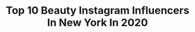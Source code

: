 ---
title: Top 10 Beauty Instagram Influencers In New York In 2020
description: >-
  Find top beauty Instagram influencers in New York in 2020. Most popular hashtags: #beauty #newyork #fashion #nature.
platform: Instagram
hits: 804
text_top: Discover the best Instagram profiles on inBeat.
text_bottom: Our search engine has 804 Instagram influencers like this in New York, United States for you to work with.
profiles:
  - username: "victordelfueyo"
    fullname: >-
      Victor del Fueyo de la Torre
    bio: >-
      New York City ➕@bangbangnyc ➕@nycdelfueyo 🌌appts@bangbangforever.com🌌
    location: "United States"
    followers: 33485
    engagement: 201
    commentsToLikes: 0.012186
    id: ck8t55bzy8tuj0j78qnabec9c
    verified: false
    hashtags: "#blackandgrey, #blackandgreytattoo, #newyorkcity, #cosmos"
  - username: "mckennajoy_"
    fullname: >-
      McKenna
    bio: >-
      ✈️ IST 📍NY 🇺🇸@emg_models x @therockagency x @therocktalentagency x @uniquemodelsgr 🇨🇦@iconmodelmanagement 🇹🇷 @hilltopmodelofficial
    location: "United States"
    followers: 14185
    engagement: 647
    commentsToLikes: 0.911805
    id: ck8t2bbp1yttm0j78nai30wfa
    verified: false
    hashtags: "#editorial, #field, #photo, #fashion"
  - username: "emmy_milan"
    fullname: >-
      𝓔𝓶𝓶𝔂 𝓜𝓲𝓵𝓪𝓷✨
    bio: >-
      God is within her, she will NOT fail! Travel:Lifestyle:Visionary God’s Child🦋 NY🗽🇳🇬
    location: "United States"
    followers: 14952
    engagement: 648
    commentsToLikes: 0.052065
    id: ck14lev6bub340i199hl0lh9a
    verified: false
    hashtags: "#growthmindset, #queen, #manifestation, #vibes"
  - username: "misssafadi"
    fullname: >-
      Tamaraa
    bio: >-
      An architect that loves make up, fashion and lifting heavy things. Chicago 💍 🇯🇴
    location: "United States"
    followers: 41349
    engagement: 931
    commentsToLikes: 0.018572
    id: ck8t9dvz0nqcg0j78nkzvbygk
    verified: false
    hashtags: "#chicagogram, #fitspo, #prettylittlething, #fashionstyle"
  - username: "naomisoms"
    fullname: >-
      NAYONCÈ💋
    bio: >-
      ꜰᴏʀɢᴇᴛ ᴍᴀᴘꜱ, ꜰᴏʟʟᴏᴡ ʏᴏᴜʀ ɪɴꜱᴛɪɴᴄᴛꜱ 💫 🇨🇺🇲🇽🇪🇸 / NYC baby📍 Bookings @ipmmodels ɴᴏᴛ ᴀ ᴡɪɢ, ɪ ɢʀᴏᴡ ᴛʜɪꜱ ➿ PUBLISHED📰
    location: "United States"
    followers: 44356
    engagement: 179
    commentsToLikes: 0.102425
    id: ck5zmzk14nhx10i148ea0eqbb
    verified: false
    hashtags: "#ocean, #fitness, #hair, #wanderlust"
  - username: "olliepersell"
    fullname: >-
      Ollie James Persell
    bio: >-
      📌LDN Creative Photographer ❘ Creative Director ❘ Travel Life ツ 📸: Canon EOS R Enquiries ⫸ ojpersell@gmail.com
    location: "United States"
    followers: 2516
    engagement: 2773
    commentsToLikes: 0.030424
    id: ck5hjv5w1harb0i11dvrw1gjs
    verified: false
    hashtags: "#like, #beautiful, #nycprimeshot, #travel"
  - username: "secondsapart"
    fullname: >-
      
    bio: >-
      at heart, we are only seconds apart 💌 dm for promos or business inquiries 💌
    location: "United States"
    followers: 157415
    engagement: 931
    commentsToLikes: 0.004261
    id: ck0udvuwzjyfq0i197cdr2zs9
    verified: false
    hashtags: "#broken, #selfcare, #feelingsad, #fashion"
  - username: "kirit143"
    fullname: >-
      𝐊𝐢𝐫𝐢𝐭  𝐏𝐫𝐚𝐣𝐚𝐩𝐚𝐭𝐢
    bio: >-
      📍New York 📸📸 For prints,workshops,tour check website or 📧
    location: "United States"
    followers: 26349
    engagement: 293
    commentsToLikes: 0.058074
    id: ck0tzzheas4un0i191382wedi
    verified: false
    hashtags: "#exklusive, #heatercentral, #nyc, #usaprimeshot"
  - username: "mallorywalbruch"
    fullname: >-
      M A L L O R Y💛
    bio: >-
      👩🏼Model 🎬Acting 🎤Singing 👗Fashion 💟#luvlife *N I Y A* models 💛acct managed by mom
    location: "United States"
    followers: 20807
    engagement: 462
    commentsToLikes: 0.189723
    id: ck0w6zqznb1j20i19xnw8utam
    verified: false
    hashtags: "#october, #luvlife, #girlmodel, #blueeyes"
  - username: "afra.lu"
    fullname: >-
      Afra Lu
    bio: >-
      Live to create💡 📍NYC Portfolio ⬇️
    location: "United States"
    followers: 14963
    engagement: 266
    commentsToLikes: 0.054964
    id: ck6to2k6qbqzy0j7188ip6jz6
    verified: false
    hashtags: "#creative, #profoto, #canon, #profotob1x"
---